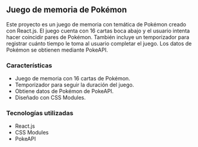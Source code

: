 ## Juego de memoria de Pokémon

Este proyecto es un juego de memoria con temática de Pokémon creado con React.js. El juego cuenta con 16 cartas boca abajo y el usuario intenta hacer coincidir pares de Pokémon. También incluye un temporizador para registrar cuánto tiempo le toma al usuario completar el juego. Los datos de Pokémon se obtienen mediante PokeAPI.

### Características

- Juego de memoria con 16 cartas de Pokémon.
- Temporizador para seguir la duración del juego.
- Obtiene datos de Pokémon de PokeAPI.
- Diseñado con CSS Modules.

### Tecnologías utilizadas

- React.js
- CSS Modules
- PokeAPI
